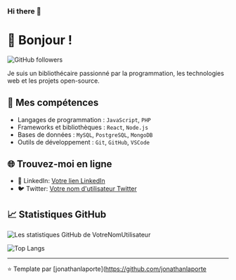 ### Hi there 👋

<!--
**jonathanlaporte/jonathanlaporte** is a ✨ _special_ ✨ repository because its `README.md` (this file) appears on your GitHub profile.

Here are some ideas to get you started:

- 🔭 I’m currently working on ...
- 🌱 I’m currently learning ...
- 👯 I’m looking to collaborate on ...
- 🤔 I’m looking for help with ...
- 💬 Ask me about ...
- 📫 How to reach me: ...
- 😄 Pronouns: ...
- ⚡ Fun fact: ...
-->
# 👋 Bonjour !

![GitHub followers](https://img.shields.io/github/followers/[jonathanlaporte]?style=social)

Je suis un bibliothécaire passionné par la programmation, les technologies web et les projets open-source. 

## 🚀 Mes compétences

- Langages de programmation : `JavaScript`, `PHP`
- Frameworks et bibliothèques : `React`, `Node.js`
- Bases de données : `MySQL`, `PostgreSQL`, `MongoDB`
- Outils de développement : `Git`, `GitHub`, `VSCode`

## 🌐 Trouvez-moi en ligne

- 💼 LinkedIn: [Votre lien LinkedIn](https://www.linkedin.com/in/jonathan-laporte/)
- 🐦 Twitter: [Votre nom d'utilisateur Twitter](https://twitter.com/jonathanlaporte)

## 📈 Statistiques GitHub

![Les statistiques GitHub de VotreNomUtilisateur](https://github-readme-stats.vercel.app/api?username=jonathanlaporte&show_icons=true&theme=tokyonight)

![Top Langs](https://github-readme-stats.vercel.app/api/top-langs/?username=jonathanlaporte&layout=compact&theme=tokyonight)

---

⭐️ Template par [jonathanlaporte](https://github.com/jonathanlaporte

